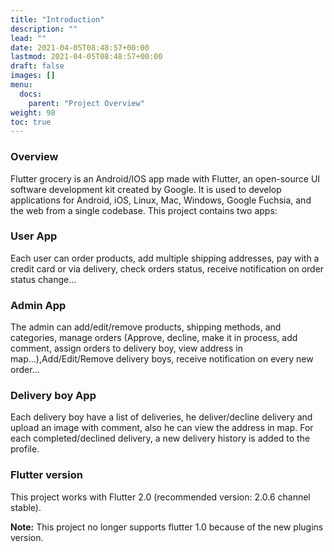```yaml
---
title: "Introduction"
description: ""
lead: ""
date: 2021-04-05T08:48:57+00:00
lastmod: 2021-04-05T08:48:57+00:00
draft: false
images: []
menu:
  docs:
    parent: "Project Overview"
weight: 98
toc: true
---
```


### Overview
Flutter grocery is an Android/IOS app made with Flutter, an open-source UI software development kit created by Google. It is used to develop applications for Android, iOS, Linux, Mac, Windows, Google Fuchsia, and the web from a single codebase.
This project contains two apps:
### User App
Each user can order products, add multiple shipping addresses, pay with a credit card or via delivery, check orders status, receive notification on order status change...
### Admin App
The admin can add/edit/remove products, shipping methods, and categories, manage orders (Approve, decline, make it in process, add comment, assign orders to delivery boy, view address in map...),Add/Edit/Remove delivery boys, receive notification on every new order...
### Delivery boy App
Each delivery boy have a list of deliveries, he deliver/decline delivery and upload an image with comment, also he can view the address in map. For each completed/declined delivery, a new delivery history is added to the profile.

### Flutter version
This project works with Flutter 2.0 (recommended version: 2.0.6 channel stable).

**Note:** This project no longer supports flutter 1.0 because of the new plugins version.
